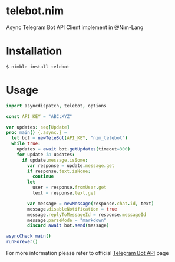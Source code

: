 # telebot.nim
Async Telegram Bot API Client implement in @Nim-Lang

Installation
============
```
$ nimble install telebot
```

Usage
=====
```nim
import asyncdispatch, telebot, options

const API_KEY = "ABC:XYZ"

var updates: seq[Update]
proc main() {.async.} =
  let bot = newTeleBot(API_KEY, "nim_telebot")
  while true:
    updates = await bot.getUpdates(timeout=300)
    for update in updates:
      if update.message.isSome:
        var response = update.message.get
        if response.text.isNone:
          continue
        let
          user = response.fromUser.get
          text = response.text.get

        var message = newMessage(response.chat.id, text)
        message.disableNotification = true
        message.replyToMessageId = response.messageId
        message.parseMode = "markdown"
        discard await bot.send(message)

asyncCheck main()
runForever()

```
For more information please refer to official [Telegram Bot API](https://core.telegram.org/bots/api) page
